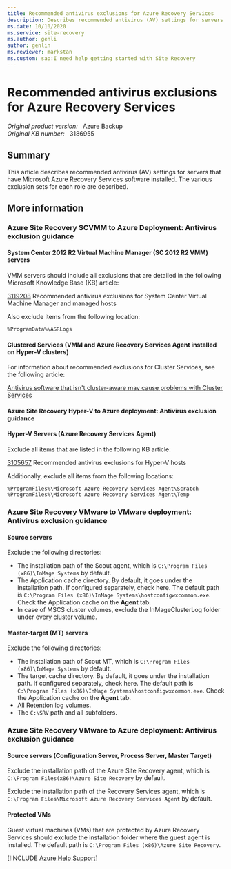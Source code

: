 ```yaml
---
title: Recommended antivirus exclusions for Azure Recovery Services
description: Describes recommended antivirus (AV) settings for servers that have Microsoft Azure Recovery Services software installed. The various exclusion sets for each role are described.
ms.date: 10/10/2020
ms.service: site-recovery
ms.author: genli
author: genlin
ms.reviewer: markstan
ms.custom: sap:I need help getting started with Site Recovery
---
```

# Recommended antivirus exclusions for Azure Recovery Services

_Original product version:_ &nbsp; Azure Backup  
_Original KB number:_ &nbsp; 3186955

## Summary

This article describes recommended antivirus (AV) settings for servers that have Microsoft Azure Recovery Services software installed. The various exclusion sets for each role are described.

## More information

### Azure Site Recovery SCVMM to Azure Deployment: Antivirus exclusion guidance

#### System Center 2012 R2 Virtual Machine Manager (SC 2012 R2 VMM) servers

VMM servers should include all exclusions that are detailed in the following Microsoft Knowledge Base (KB) article:

[3119208](https://support.microsoft.com/help/3119208) Recommended antivirus exclusions for System Center Virtual Machine Manager and managed hosts

Also exclude items from the following location:

`%ProgramData%\ASRLogs`

#### Clustered Services (VMM and Azure Recovery Services Agent installed on Hyper-V clusters)

For information about recommended exclusions for Cluster Services, see the following article:

[Antivirus software that isn't cluster-aware may cause problems with Cluster Services](../../../windows-server/high-availability/not-cluster-aware-antivirus-software-cause-issue.md)

#### Azure Site Recovery Hyper-V to Azure deployment: Antivirus exclusion guidance

#### Hyper-V Servers (Azure Recovery Services Agent)

Exclude all items that are listed in the following KB article:

[3105657](https://support.microsoft.com/help/3105657) Recommended antivirus exclusions for Hyper-V hosts

Additionally, exclude all items from the following locations:

`%ProgramFiles%\Microsoft Azure Recovery Services Agent\Scratch`  
`%ProgramFiles%\Microsoft Azure Recovery Services Agent\Temp`

### Azure Site Recovery VMware to VMware deployment: Antivirus exclusion guidance

#### Source servers

Exclude the following directories:

- The installation path of the Scout agent, which is `C:\Program Files (x86)\InMage Systems` by default.
- The Application cache directory. By default, it goes under the installation path. If configured separately, check here. The default path is `C:\Program Files (x86)\InMage Systems\hostconfigwxcommon.exe`. Check the Application cache on the **Agent** tab.
- In case of MSCS cluster volumes, exclude the InMageClusterLog folder under every cluster volume.

#### Master-target (MT) servers

Exclude the following directories:

- The installation path of Scout MT, which is `C:\Program Files (x86)\InMage Systems` by default.
- The target cache directory. By default, it goes under the installation path. If configured separately, check here. The default path is `C:\Program Files (x86)\InMage Systems\hostconfigwxcommon.exe`. Check the Application cache on the **Agent** tab.
- All Retention log volumes.
- The `C:\SRV` path and all subfolders.

### Azure Site Recovery VMware to Azure deployment: Antivirus exclusion guidance

#### Source servers (Configuration Server, Process Server, Master Target)

Exclude the installation path of the Azure Site Recovery agent, which is `C:\Program Files(x86)\Azure Site Recovery` by default.

Exclude the installation path of the Recovery Services agent, which is `C:\Program Files\Microsoft Azure Recovery Services Agent` by default.

#### Protected VMs  

Guest virtual machines (VMs) that are protected by Azure Recovery Services should exclude the installation folder where the guest agent is installed. The default path is `C:\Program Files (x86)\Azure Site Recovery`.

[!INCLUDE [Azure Help Support](../../../includes/azure-help-support.md)]
